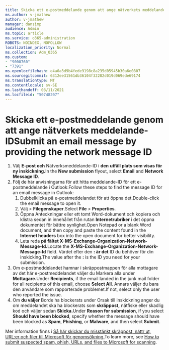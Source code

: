 ```yaml
---
title: Skicka ett e-postmeddelande genom att ange nätverkets meddelande-ID
ms.author: v-jmathew
author: v-jmathew
manager: dansimp
audience: Admin
ms.topic: article
ms.service: o365-administration
ROBOTS: NOINDEX, NOFOLLOW
localization_priority: Normal
ms.collection: Adm_O365
ms.custom:
- "9000760"
- "7391"
ms.openlocfilehash: e4a0a3d9b4fede9198c8a235d05945b30a6e0807
ms.sourcegitcommit: 6312ee31561db36104f32282d019d069ede69174
ms.translationtype: MT
ms.contentlocale: sv-SE
ms.lasthandoff: 03/11/2021
ms.locfileid: "50748207"
---
```

# <a name="submit-an-email-message-by-providing-the-network-message-id"></a><span data-ttu-id="8a11d-102">Skicka ett e-postmeddelande genom att ange nätverkets meddelande-ID</span><span class="sxs-lookup"><span data-stu-id="8a11d-102">Submit an email message by providing the network message ID</span></span>

1. <span data-ttu-id="8a11d-103">Välj **E-post och** Nätverksmeddelande-ID i **den** **utfäll plats som visas för ny inskickning.**</span><span class="sxs-lookup"><span data-stu-id="8a11d-103">In the **New submission** flyout, select **Email** and **Network Message ID**.</span></span>
2. <span data-ttu-id="8a11d-104">Följ de här anvisningarna för att hitta meddelande-ID för ett e-postmeddelande i Outlook:</span><span class="sxs-lookup"><span data-stu-id="8a11d-104">Follow these steps to find the message ID for an email message in Outlook:</span></span>
    1. <span data-ttu-id="8a11d-105">Dubbelklicka på e-postmeddelandet för att öppna det.</span><span class="sxs-lookup"><span data-stu-id="8a11d-105">Double-click the email message to open it.</span></span>
    1. <span data-ttu-id="8a11d-106">Välj   >  **Filegenskaper**.</span><span class="sxs-lookup"><span data-stu-id="8a11d-106">Select **File** > **Properties**.</span></span>
    1. <span data-ttu-id="8a11d-107">Öppna Anteckningar eller ett tomt Word-dokument och kopiera och klistra sedan in innehållet från rutan **Internetrubriker** i det öppna dokumentet för bättre synlighet.</span><span class="sxs-lookup"><span data-stu-id="8a11d-107">Open Notepad or a blank Word document, and then copy and paste the content found in the **Internet headers** box into the open document for better visibility.</span></span>
    1. <span data-ttu-id="8a11d-108">Leta reda **på fältet X-MS-Exchange-Organization-Network-Message-Id.**</span><span class="sxs-lookup"><span data-stu-id="8a11d-108">Locate the **X-MS-Exchange-Organization-Network-Message-Id** field.</span></span> <span data-ttu-id="8a11d-109">Värdet efter den **: är det** ID du behöver för din inskicking.</span><span class="sxs-lookup"><span data-stu-id="8a11d-109">The value after the **:** is the ID you need for your submission.</span></span>
3. <span data-ttu-id="8a11d-110">Om e-postmeddelandet hamnar i skräppostmappen för alla mottagare av det här e-postmeddelandet väljer du Markera alla under **Mottagare.**</span><span class="sxs-lookup"><span data-stu-id="8a11d-110">Under **Recipients**, if the email landed in the junk mail folder for all recipients of this email, choose **Select All**.</span></span> <span data-ttu-id="8a11d-111">Annars väljer du bara den användare som rapporterade problemet.</span><span class="sxs-lookup"><span data-stu-id="8a11d-111">If not, select only the user who reported the issue.</span></span>
4. <span data-ttu-id="8a11d-112">Om **du väljer** Borde ha blockerats under Orsak till inskickning anger du om meddelandet ska ha blockerats som **skräppost,** nätfiske eller skadlig kod och väljer sedan **Skicka.**</span><span class="sxs-lookup"><span data-stu-id="8a11d-112">Under **Reason for submission**, if you select **Should have been blocked**, specify whether the message should have been blocked as **Spam**, **Phishing**, or **Malware**, and then select **Submit**.</span></span>

<span data-ttu-id="8a11d-113">Mer information finns i [Så här skickar du misstänkt skräppost, nättr ut, URL:er och filer till Microsoft för genomsökning.](https://go.microsoft.com/fwlink/?linkid=2101479)</span><span class="sxs-lookup"><span data-stu-id="8a11d-113">To learn more, see [How to submit suspected spam, phish, URLs, and files to Microsoft for scanning](https://go.microsoft.com/fwlink/?linkid=2101479).</span></span>
